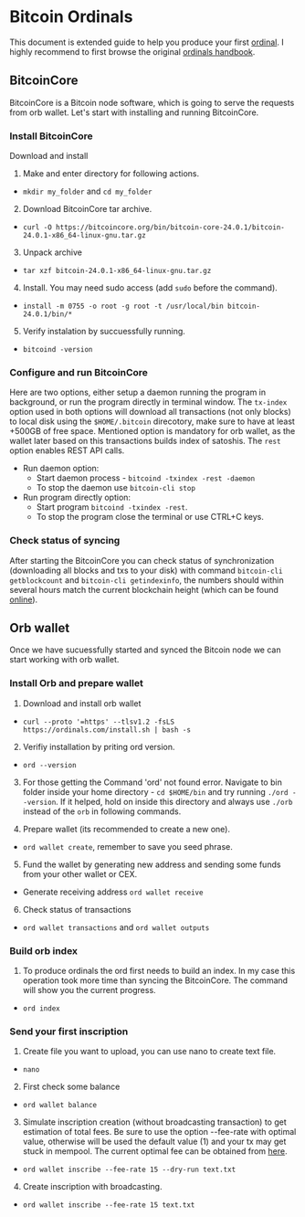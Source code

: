 # Bitcoin Ordinals
This document is extended guide to help you produce your first [ordinal](https://ordinals.com/). I highly recommend to first browse the original [ordinals handbook](https://docs.ordinals.com/).

## BitcoinCore
BitcoinCore is a Bitcoin node software, which is going to serve the requests from orb wallet. Let's start with installing and running BitcoinCore.

### Install BitcoinCore
Download and install 

1. Make and enter directory for following actions.
- `mkdir my_folder` and `cd my_folder`

2. Download BitcoinCore tar archive.
- `curl -O https://bitcoincore.org/bin/bitcoin-core-24.0.1/bitcoin-24.0.1-x86_64-linux-gnu.tar.gz`

3. Unpack archive 
- `tar xzf bitcoin-24.0.1-x86_64-linux-gnu.tar.gz`

4. Install. You may need sudo access (add `sudo` before the command).
- `install -m 0755 -o root -g root -t /usr/local/bin bitcoin-24.0.1/bin/*`

5. Verify instalation by succuessfully running.
- `bitcoind -version`

### Configure and run BitcoinCore
Here are two options, either setup a daemon running the program in background, or run the program directly in terminal window. The `tx-index` option used in both options will download all transactions (not only blocks) to local disk using the `$HOME/.bitcoin` direcotory, make sure to have at least +500GB of free space. Mentioned option is mandatory for orb wallet, as the wallet later based on this transactions builds index of satoshis. The `rest` option enables REST API calls.

- Run daemon option:
  - Start daemon process - `bitcoind -txindex -rest -daemon`
  - To stop the daemon use `bitcoin-cli stop`
- Run program directly option:
  - Start program `bitcoind -txindex -rest`.
  - To stop the program close the terminal or use CTRL+C keys.

### Check status of syncing
After starting the BitcoinCore you can check status of synchronization (downloading all blocks and txs to your disk) with command `bitcoin-cli getblockcount` and `bitcoin-cli getindexinfo`, the numbers should within several hours match the current blockchain height (which can be found [online](https://mempool.space/)).

## Orb wallet
Once we have sucuessfully started and synced the Bitcoin node we can start working with orb wallet.

### Install Orb and prepare wallet

1. Download and install orb wallet
- `curl --proto '=https' --tlsv1.2 -fsLS https://ordinals.com/install.sh | bash -s`

2. Verifiy installation by priting ord version.
- `ord --version`

3. For those getting the Command 'ord' not found error. Navigate to bin folder inside your home directory - `cd $HOME/bin` and try running `./ord --version`. If it helped, hold on inside this directory and always use `./orb` instead of the `orb` in following commands. 

4. Prepare wallet (its recommended to create a new one).
- `ord wallet create`, remember to save you seed phrase.

5. Fund the wallet by generating new address and sending some funds from your other wallet or CEX.
- Generate receiving address `ord wallet receive`

6. Check status of transactions
- `ord wallet transactions` and `ord wallet outputs`

### Build orb index
1. To produce ordinals the ord first needs to build an index. In my case this operation took more time than syncing the BitcoinCore. The command will show you the current progress.
- `ord index`

### Send your first inscription
1. Create file you want to upload, you can use nano to create text file.
- `nano`
2. First check some balance
- `ord wallet balance`
3. Simulate inscription creation (without broadcasting transaction) to get estimation of total fees. Be sure to use the option --fee-rate with optimal value, otherwise will be used the default value (1) and your tx may get stuck in mempool. The current optimal fee can be obtained from [here](https://fees.truelevel.io/#/btc).
- `ord wallet inscribe --fee-rate 15 --dry-run text.txt`
4. Create inscription with broadcasting.
- `ord wallet inscribe --fee-rate 15 text.txt`